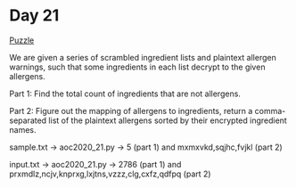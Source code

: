 # Day 21

[Puzzle](https://adventofcode.com/2020/day/21)

We are given a series of scrambled ingredient lists and plaintext allergen
warnings, such that some ingredients in each list decrypt to the given
allergens.

Part 1: Find the total count of ingredients that are not allergens.

Part 2: Figure out the mapping of allergens to ingredients, return a
comma-separated list of the plaintext allergens sorted by their encrypted
ingredient names.

sample.txt -> aoc2020\_21.py -> 5 (part 1) and mxmxvkd,sqjhc,fvjkl (part 2)

input.txt -> aoc2020\_21.py -> 2786 (part 1) and
prxmdlz,ncjv,knprxg,lxjtns,vzzz,clg,cxfz,qdfpq (part 2)
